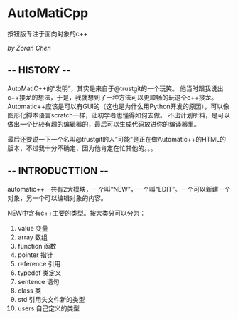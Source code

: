    # AutoMatiCpp
按钮版专注于面向对象的c++

*by Zoran Chen*

## -- HISTORY --
 
 AutoMatiC++的“发明”，其实是来自于@trustgit的一个玩笑。
 他当时跟我说出c++接龙的想法，于是，我就想到了一种方法可以更顺畅的玩这个c++接龙。
 Automatic++应该是可以有GUI的（这也是为什么用Python开发的原因），可以像图形化脚本语言scratch一样，让初学者也懂得如何去做。
 不出计划所料，是可以做出一个比较有趣的编辑器的，最后可以生成代码放进你的编译器里。
 
 最后还要说一下一个名叫@trustgit的人“可能”是正在做Automatic++的HTML的版本，不过我十分不确定，因为他肯定在忙其他的。。。
 
 
 
## -- INTRODUCTTION --
 
 automatic++一共有2大模块，一个叫“NEW”，一个叫“EDIT”。一个可以新建一个对象，另一个可以编辑对象的内容。
 
 NEW中含有c++主要的类型。按大类分可以分为：
 
1. value       变量
2. array       数组
3. function    函数
4. pointer     指针
5. reference   引用
6. typedef     类定义
7. sentence    语句
8. class       类 
10. std        引用头文件新的类型
11. users      自己定义的类型
